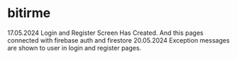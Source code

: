 # bitirme
17.05.2024 Login and Register Screen Has Created. And this pages connected with firebase auth and firestore 
20.05.2024 Exception messages are shown to user in login and register pages.


